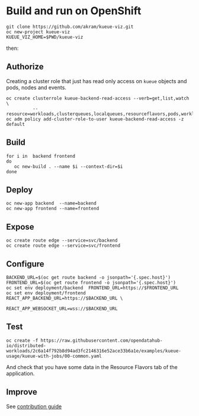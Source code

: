 # Build and run on OpenShift


```
git clone https://github.com/akram/kueue-viz.git
oc new-project kueue-viz
KUEUE_VIZ_HOME=$PWD/kueue-viz
```

then:

## Authorize
Creating a cluster role that just has read only access on
`kueue` objects and pods, nodes and events.

```
oc create clusterrole kueue-backend-read-access --verb=get,list,watch \
          --resource=workloads,clusterqueues,localqueues,resourceflavors,pods,workloadpriorityclass,events,nodes
oc adm policy add-cluster-role-to-user kueue-backend-read-access -z default
```

## Build

```
for i in  backend frontend 
do
   oc new-build . --name $i --context-dir=$i 
done
```

## Deploy
```
oc new-app backend  --name=backend
oc new-app frontend --name=frontend
```

## Expose
```
oc create route edge --service=svc/backend
oc create route edge --service=svc/frontend
```

## Configure
```
BACKEND_URL=$(oc get route backend -o jsonpath='{.spec.host}')
FRONTEND_URL=$(oc get route frontend -o jsonpath='{.spec.host}')
oc set env deployment/backend  FRONTEND_URL=https://$FRONTEND_URL
oc set env deployment/frontend REACT_APP_BACKEND_URL=https://$BACKEND_URL \
                               REACT_APP_WEBSOCKET_URL=wss://$BACKEND_URL
```


## Test

```
oc create -f https://raw.githubusercontent.com/opendatahub-io/distributed-workloads/2c6a14f792b8d94ad3fc2146316e52ace33b6a1e/examples/kueue-usage/kueue-with-jobs/00-common.yaml
```
And check that you have some data in the Resource Flavors tab of the application.

## Improve

See [contribution guide](CONTRIBUTING.md)
